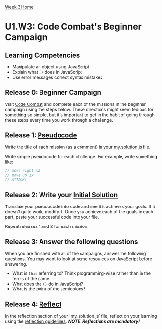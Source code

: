 [Week 3 Home](../)

# U1.W3: Code Combat's Beginner Campaign


## Learning Competencies
- Manipulate an object using JavaScript
- Explain what `()` does in JavaScript
- Use error messages correct syntax mistakes


## Release 0: Beginner Campaign
Visit [Code Combat](http://codecombat.com/play) and complete each of the missions in the beginner campaign using the steps below. These directions might seem tedious for something so simple, but it's important to get in the habit of going through these steps every time you work through a challenge.  

## Release 1: [Pseudocode](https://github.com/Devbootcamp/phase-0-handbook/blob/master/coding-references/pseudocode.md)
Write the title of each mission (as a comment) in your [my_solution.js](./my_solution.js) file. 
 
Write simple pseudocode for each challenge. For example, write something like:

```javascript
// move right x2
// move up 1x
// ATTACK!
```  

## Release 2: Write your [Initial Solution](https://github.com/Devbootcamp/phase-0-handbook/blob/master/coding-references/initial-solution.md)
Translate your pseudocode into code and see if it achieves your goals. If it doesn't quite work, modify it. Once you achieve each of the goals in each part, paste your successful code into your file. 

Repeat releases 1 and 2 for each mission.

## Release 3: Answer the following questions
When you are finished with all of the campaigns, answer the following questions. You may want to look at some resources on JavaScript before answering.
  - What is `this` referring to? Think programming-wise rather than in the terms of the game. 
  - What does the `()` do in JavaScript?
  - What is the point of the semicolons?

## Release 4: [Reflect](https://github.com/Devbootcamp/phase-0-handbook/blob/master/coding-references/reflection-guidelines.md)
In the reflection section of your 'my_solution.js` file, reflect on your learning using the [reflection guidelines](https://github.com/Devbootcamp/phase-0-handbook/blob/master/coding-references/reflection-guidelines.md). ***NOTE: Reflections are mandatory!***





